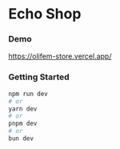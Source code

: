 # Echo Shop

### Demo
https://olifem-store.vercel.app/

### Getting Started


```bash
npm run dev
# or
yarn dev
# or
pnpm dev
# or
bun dev
```